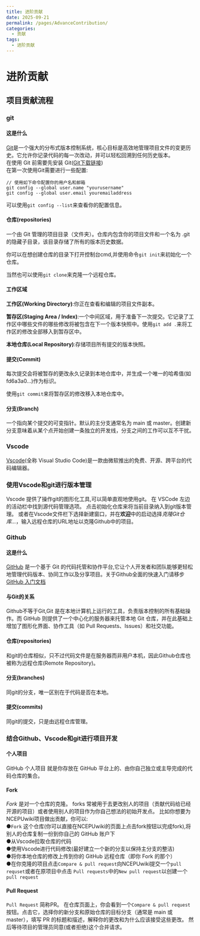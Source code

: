 ```yaml
---
title: 进阶贡献
date: 2025-09-21
permalink: /pages/AdvanceContribution/
categories:
  - 贡献
tags:
  - 进阶贡献
---
```

# 进阶贡献

## 项目贡献流程

### git

#### 这是什么
[Git](https://git-scm.com/)是一个强大的分布式版本控制系统，核心目标是高效地管理项目文件的变更历史。它允许你记录代码的每一次改动，并可以轻松回溯到任何历史版本。
<br>
在使用 Git 前需要先安装 Git([Git下载链接](https://git-scm.com/downloads))<br>
在第一次使用Git需要进行一些配置:
    
    // 使用如下命令配置你的用户名和邮箱
    git config --global user.name "yourusername"
    git config --global user.email youremailaddress

可以使用```git config --list```来查看你的配置信息。


#### 仓库(repositories)
一个由 Git 管理的项目目录（文件夹）。仓库内包含你的项目文件和一个名为 .git 的隐藏子目录，该目录存储了所有的版本历史数据。
<br>

你可以在想创建仓库的目录下打开控制台cmd,并使用命令```git init```来初始化一个仓库。
<br>

当然也可以使用```git clone```来克隆一个远程仓库。

#### 工作区域
**工作区(Working Directory)**:你正在查看和编辑的项目文件副本。

**暂存区(Staging Area / Index)**:一个中间区域，用于准备下一次提交。它记录了工作区中哪些文件的哪些修改将被包含在下一个版本快照中。使用```git add .```来将工作区的修改全部移入到暂存区中。

**本地仓库(Local Repository)**:存储项目所有提交的版本快照。
#### 提交(Commit)
每次提交会将被暂存的更改永久记录到本地仓库中，并生成一个唯一的哈希值(如 fd6a3a0...)作为标识。
<br>

使用```git commit```来将暂存区的修改移入本地仓库中。


#### 分支(Branch)
一个指向某个提交的可变指针。默认的主分支通常名为 main 或 master。创建新分支意味着从某个点开始创建一条独立的开发线，分支之间的工作可以互不干扰。

### Vscode
[Vscode](https://code.visualstudio.com/)(全称 Visual Studio Code)是一款由微软推出的免费、开源、跨平台的代码编辑器。
### 使用Vscode和git进行版本管理
Vscode 提供了操作git的图形化工具,可以简单直观地使用git。
在 VSCode 左边的活动栏中找到源代码管理选项。
点击初始化仓库来将当前目录纳入到git版本管理。
或者在Vscode文件栏下选择新建窗口，并在**欢迎**中的启动选择*克隆Git仓库...*，输入远程仓库的URL地址以克隆Github中的项目。
### Github

#### 这是什么
 [GitHub](https://github.com/) 是一个基于 Git 的代码托管和协作平台,它让个人开发者和团队能够更轻松地管理代码版本、协同工作以及分享项目。关于Github全面的快速入门请移步[GitHub 入门文档](https://docs.github.com/zh/get-started)
#### 与Git的关系
Github不等于Git,Git 是在本地计算机上运行的工具，负责版本控制的所有基础操作。而 GitHub 则提供了一个中心化的服务器来托管本地 Git 仓库，并在此基础上增加了图形化界面、协作工具（如 Pull Requests、Issues）和社交功能。
#### 仓库(repositories)
和git的仓库相似，只不过代码文件是在服务器而非用户本机，因此Github仓库也被称为远程仓库(Remote Repository)。

#### 分支(branches)
同git的分支，唯一区别在于代码是否在本地。
#### 提交(commits)
同git的提交，只是由远程仓库管理。

### 结合Github、Vscode和git进行项目开发

#### 个人项目
GitHub 个人项目 就是你存放在 GitHub 平台上的、由你自己独立或主导完成的代码仓库的集合。

#### Fork
*Fork* 是对一个仓库的克隆。
forks 常被用于去更改别人的项目（贡献代码给已经开源的项目）或者使用别人的项目作为你自己想法的初始开发点。
比如你想要为NCEPUwiki项目做出贡献，你可以:<br>
●```Fork``` 这个仓库(你可以直接在NCEPUwiki的页面上点击fork按钮以完成fork),将别人的仓库复制一份到你自己的 GitHub 账户下</br>
●从Vscode拉取仓库的代码</br>
●使用Vscode进行代码修改(最好建立一个新的分支以保持主分支的整洁)</br>
●将你本地仓库的修改上传到你的 GitHub 远程仓库（即你 Fork 的那个）</br>
●在你克隆的项目点击```Compare & pull request```向NCEPUwiki提交一个```pull requset```或者在原项目中点击 ```Pull requests```中的```New pull request```以创建一个```pull request```</br>

#### Pull Request
```Pull Request``` 简称PR。
在仓库页面上，你会看到一个```Compare & pull request```按钮。点击它，选择你的新分支和原始仓库的目标分支（通常是 main 或 master），填写 PR 的标题和描述，解释你的更改和为什么应该接受这些更改。
然后等待项目的管理员同意(或者拒绝)这个合并请求。